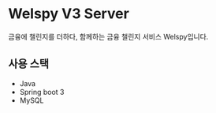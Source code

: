 # Welspy V3 Server

금융에 챌린지를 더하다, 함께하는 금융 챌린지 서비스 Welspy입니다.

## 사용 스택
- Java
- Spring boot 3
- MySQL
